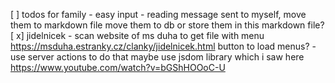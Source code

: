 [ ] todos for family - easy input - reading message sent to myself, move them to markdown file
    move them to db or store them in this markdown file?
[ x]  jidelnicek - scan website of ms duha to get file with menu 
    https://msduha.estranky.cz/clanky/jidelnicek.html
    button to load menus? - use server actions to do that
    maybe use jsdom library which i saw here https://www.youtube.com/watch?v=bGShHOOoC-U
